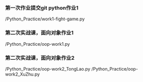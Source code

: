 ### 第一次作业提交git python作业1
/Python_Practice/work1-fight-game.py

### 第二次实战课，面向对象作业1
/Python_Practice/oop-work1.py

### 第二次实战课，面向对象作业2
/Python_Practice/oop-work2_TongLao.py
/Python_Practice/oop-work2_XuZhu.py